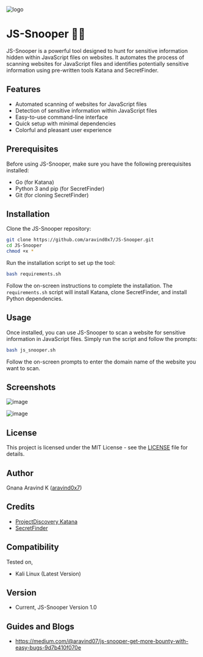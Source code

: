 ![logo](https://github.com/aravind0x7/JS-Snooper/assets/97963390/b1f23266-e3d0-47cb-9920-f56a0880eec2)
# JS-Snooper 🕵️‍♂️
JS-Snooper is a powerful tool designed to hunt for sensitive information hidden within JavaScript files on websites. It automates the process of scanning websites for JavaScript files and identifies potentially sensitive information using pre-written tools Katana and SecretFinder.

## Features

- Automated scanning of websites for JavaScript files
- Detection of sensitive information within JavaScript files
- Easy-to-use command-line interface
- Quick setup with minimal dependencies
- Colorful and pleasant user experience

## Prerequisites

Before using JS-Snooper, make sure you have the following prerequisites installed:

- Go (for Katana)
- Python 3 and pip (for SecretFinder)
- Git (for cloning SecretFinder)

## Installation

Clone the JS-Snooper repository:

```bash
git clone https://github.com/aravind0x7/JS-Snooper.git
cd JS-Snooper
chmod +x *
```

Run the installation script to set up the tool:

```bash
bash requirements.sh
```

Follow the on-screen instructions to complete the installation. The `requirements.sh` script will install Katana, clone SecretFinder, and install Python dependencies.

## Usage

Once installed, you can use JS-Snooper to scan a website for sensitive information in JavaScript files. Simply run the script and follow the prompts:

```bash
bash js_snooper.sh
```

Follow the on-screen prompts to enter the domain name of the website you want to scan.

## Screenshots

![image](https://github.com/aravind0x7/JS-Snooper/assets/97963390/c6872c34-5c25-4098-8431-bcef7f8d93bf)

![image](https://github.com/aravind0x7/JS-Snooper/assets/97963390/646814b4-2415-450b-b89a-365ac15b4139)


## License

This project is licensed under the MIT License - see the [LICENSE](https://github.com/aravind0x7/JS-Snooper/blob/main/LICENSE) file for details.

## Author
Gnana Aravind K ([aravind0x7](www.aravind0x7.in))

## Credits

- [ProjectDiscovery Katana](https://github.com/projectdiscovery/katana)
- [SecretFinder](https://github.com/m4ll0k/SecretFinder)

## Compatibility

Tested on,
- Kali Linux (Latest Version)

## Version

- Current, JS-Snooper Version 1.0

## Guides and Blogs

- https://medium.com/@aravind07/js-snooper-get-more-bounty-with-easy-bugs-9d7b410f070e

